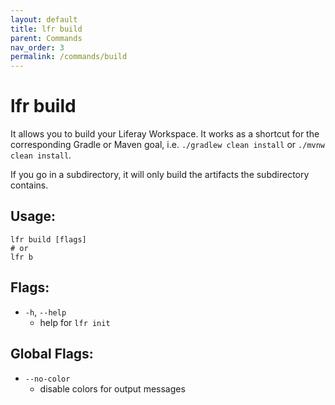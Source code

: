```yaml
---
layout: default
title: lfr build
parent: Commands
nav_order: 3
permalink: /commands/build
---
```


# lfr build

It allows you to build your Liferay Workspace. It works as a shortcut for the corresponding Gradle or Maven goal, i.e. `./gradlew clean install` or `./mvnw clean install`.

If you go in a subdirectory, it will only build the artifacts the subdirectory contains.

## Usage:
```shell
lfr build [flags]
# or
lfr b
```

## Flags:
- `-h`, `--help`
  - help for `lfr init`

## Global Flags:
- `--no-color`
  - disable colors for output messages